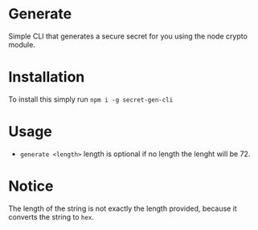 # Generate

Simple CLI that generates a secure secret for you using the node crypto module.

# Installation

To install this simply run `npm i -g secret-gen-cli`

# Usage

- `generate <length>` length is optional if no length the lenght will be 72.

# Notice

The length of the string is not exactly the length provided, because it converts the string to `hex`.

